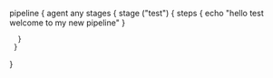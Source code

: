 pipeline {
   agent any
     stages {
	  stage ("test") {
	   steps {
	     echo "hello test welcome to my new pipeline"
	   }
	  
	  }
	 }

}
